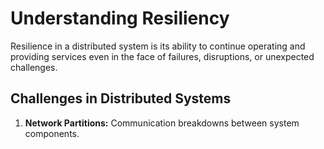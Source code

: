 # Understanding Resiliency

Resilience in a distributed system is its ability to continue operating and providing services even in the face of failures, disruptions, or unexpected challenges.

## Challenges in Distributed Systems

1. **Network Partitions:** Communication breakdowns between system components.
